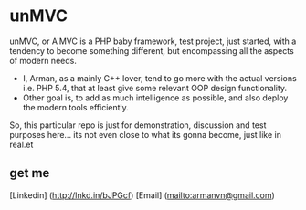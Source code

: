 unMVC
=====
<!--- [![unMVC](https://raw.github.com/amva/unMVC/master/public/img/logo_main_3.png)] -->


unMVC, or A'MVC is a PHP baby framework, test project, just started, with a tendency to become something different, but encompassing all the aspects of modern needs.
- I, Arman, as a mainly C++ lover, tend to go more with the actual versions i.e. PHP 5.4, that at least give some relevant OOP design functionality.
- Other goal is, to add as much intelligence as possible, and also deploy the modern tools efficiently.

So, this particular repo is just for demonstration, discussion and test purposes here... its not even close to what its gonna become, just like in real.et

get me
------

[Linkedin] (http://lnkd.in/bJPGcf)
[Email] (<mailto:armanvn@gmail.com>)

